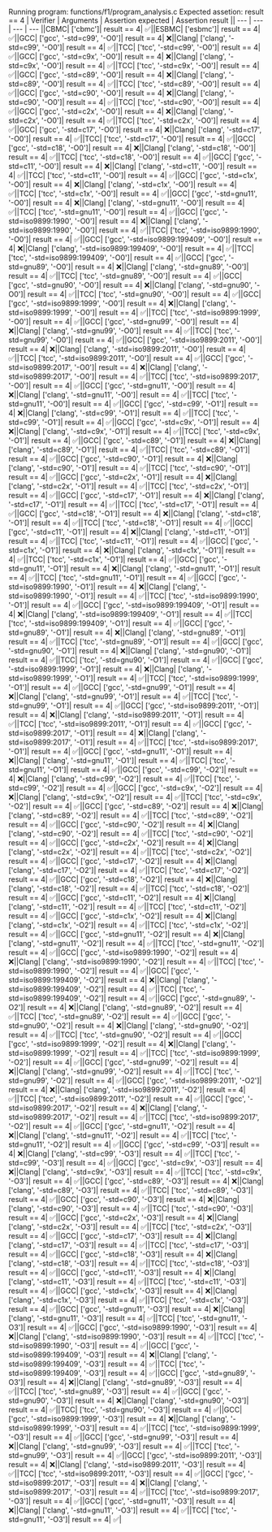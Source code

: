 Running program: functions/f1/program_analysis.c
Expected assetion: result == 4
| Verifier | Arguments | Assertion expected | Assertion result || --- | --- | --- | --- ||CBMC| ['cbmc']| result == 4| ✅️||ESBMC| ['esbmc']| result == 4| ✅️||GCC| ['gcc', '-std=c99', '-O0']| result == 4| ❌️||Clang| ['clang', '-std=c99', '-O0']| result == 4| ✅️||TCC| ['tcc', '-std=c99', '-O0']| result == 4| ✅️||GCC| ['gcc', '-std=c9x', '-O0']| result == 4| ❌️||Clang| ['clang', '-std=c9x', '-O0']| result == 4| ✅️||TCC| ['tcc', '-std=c9x', '-O0']| result == 4| ✅️||GCC| ['gcc', '-std=c89', '-O0']| result == 4| ❌️||Clang| ['clang', '-std=c89', '-O0']| result == 4| ✅️||TCC| ['tcc', '-std=c89', '-O0']| result == 4| ✅️||GCC| ['gcc', '-std=c90', '-O0']| result == 4| ❌️||Clang| ['clang', '-std=c90', '-O0']| result == 4| ✅️||TCC| ['tcc', '-std=c90', '-O0']| result == 4| ✅️||GCC| ['gcc', '-std=c2x', '-O0']| result == 4| ❌️||Clang| ['clang', '-std=c2x', '-O0']| result == 4| ✅️||TCC| ['tcc', '-std=c2x', '-O0']| result == 4| ✅️||GCC| ['gcc', '-std=c17', '-O0']| result == 4| ❌️||Clang| ['clang', '-std=c17', '-O0']| result == 4| ✅️||TCC| ['tcc', '-std=c17', '-O0']| result == 4| ✅️||GCC| ['gcc', '-std=c18', '-O0']| result == 4| ❌️||Clang| ['clang', '-std=c18', '-O0']| result == 4| ✅️||TCC| ['tcc', '-std=c18', '-O0']| result == 4| ✅️||GCC| ['gcc', '-std=c11', '-O0']| result == 4| ❌️||Clang| ['clang', '-std=c11', '-O0']| result == 4| ✅️||TCC| ['tcc', '-std=c11', '-O0']| result == 4| ✅️||GCC| ['gcc', '-std=c1x', '-O0']| result == 4| ❌️||Clang| ['clang', '-std=c1x', '-O0']| result == 4| ✅️||TCC| ['tcc', '-std=c1x', '-O0']| result == 4| ✅️||GCC| ['gcc', '-std=gnu11', '-O0']| result == 4| ❌️||Clang| ['clang', '-std=gnu11', '-O0']| result == 4| ✅️||TCC| ['tcc', '-std=gnu11', '-O0']| result == 4| ✅️||GCC| ['gcc', '-std=iso9899:1990', '-O0']| result == 4| ❌️||Clang| ['clang', '-std=iso9899:1990', '-O0']| result == 4| ✅️||TCC| ['tcc', '-std=iso9899:1990', '-O0']| result == 4| ✅️||GCC| ['gcc', '-std=iso9899:199409', '-O0']| result == 4| ❌️||Clang| ['clang', '-std=iso9899:199409', '-O0']| result == 4| ✅️||TCC| ['tcc', '-std=iso9899:199409', '-O0']| result == 4| ✅️||GCC| ['gcc', '-std=gnu89', '-O0']| result == 4| ❌️||Clang| ['clang', '-std=gnu89', '-O0']| result == 4| ✅️||TCC| ['tcc', '-std=gnu89', '-O0']| result == 4| ✅️||GCC| ['gcc', '-std=gnu90', '-O0']| result == 4| ❌️||Clang| ['clang', '-std=gnu90', '-O0']| result == 4| ✅️||TCC| ['tcc', '-std=gnu90', '-O0']| result == 4| ✅️||GCC| ['gcc', '-std=iso9899:1999', '-O0']| result == 4| ❌️||Clang| ['clang', '-std=iso9899:1999', '-O0']| result == 4| ✅️||TCC| ['tcc', '-std=iso9899:1999', '-O0']| result == 4| ✅️||GCC| ['gcc', '-std=gnu99', '-O0']| result == 4| ❌️||Clang| ['clang', '-std=gnu99', '-O0']| result == 4| ✅️||TCC| ['tcc', '-std=gnu99', '-O0']| result == 4| ✅️||GCC| ['gcc', '-std=iso9899:2011', '-O0']| result == 4| ❌️||Clang| ['clang', '-std=iso9899:2011', '-O0']| result == 4| ✅️||TCC| ['tcc', '-std=iso9899:2011', '-O0']| result == 4| ✅️||GCC| ['gcc', '-std=iso9899:2017', '-O0']| result == 4| ❌️||Clang| ['clang', '-std=iso9899:2017', '-O0']| result == 4| ✅️||TCC| ['tcc', '-std=iso9899:2017', '-O0']| result == 4| ✅️||GCC| ['gcc', '-std=gnu11', '-O0']| result == 4| ❌️||Clang| ['clang', '-std=gnu11', '-O0']| result == 4| ✅️||TCC| ['tcc', '-std=gnu11', '-O0']| result == 4| ✅️||GCC| ['gcc', '-std=c99', '-O1']| result == 4| ❌️||Clang| ['clang', '-std=c99', '-O1']| result == 4| ✅️||TCC| ['tcc', '-std=c99', '-O1']| result == 4| ✅️||GCC| ['gcc', '-std=c9x', '-O1']| result == 4| ❌️||Clang| ['clang', '-std=c9x', '-O1']| result == 4| ✅️||TCC| ['tcc', '-std=c9x', '-O1']| result == 4| ✅️||GCC| ['gcc', '-std=c89', '-O1']| result == 4| ❌️||Clang| ['clang', '-std=c89', '-O1']| result == 4| ✅️||TCC| ['tcc', '-std=c89', '-O1']| result == 4| ✅️||GCC| ['gcc', '-std=c90', '-O1']| result == 4| ❌️||Clang| ['clang', '-std=c90', '-O1']| result == 4| ✅️||TCC| ['tcc', '-std=c90', '-O1']| result == 4| ✅️||GCC| ['gcc', '-std=c2x', '-O1']| result == 4| ❌️||Clang| ['clang', '-std=c2x', '-O1']| result == 4| ✅️||TCC| ['tcc', '-std=c2x', '-O1']| result == 4| ✅️||GCC| ['gcc', '-std=c17', '-O1']| result == 4| ❌️||Clang| ['clang', '-std=c17', '-O1']| result == 4| ✅️||TCC| ['tcc', '-std=c17', '-O1']| result == 4| ✅️||GCC| ['gcc', '-std=c18', '-O1']| result == 4| ❌️||Clang| ['clang', '-std=c18', '-O1']| result == 4| ✅️||TCC| ['tcc', '-std=c18', '-O1']| result == 4| ✅️||GCC| ['gcc', '-std=c11', '-O1']| result == 4| ❌️||Clang| ['clang', '-std=c11', '-O1']| result == 4| ✅️||TCC| ['tcc', '-std=c11', '-O1']| result == 4| ✅️||GCC| ['gcc', '-std=c1x', '-O1']| result == 4| ❌️||Clang| ['clang', '-std=c1x', '-O1']| result == 4| ✅️||TCC| ['tcc', '-std=c1x', '-O1']| result == 4| ✅️||GCC| ['gcc', '-std=gnu11', '-O1']| result == 4| ❌️||Clang| ['clang', '-std=gnu11', '-O1']| result == 4| ✅️||TCC| ['tcc', '-std=gnu11', '-O1']| result == 4| ✅️||GCC| ['gcc', '-std=iso9899:1990', '-O1']| result == 4| ❌️||Clang| ['clang', '-std=iso9899:1990', '-O1']| result == 4| ✅️||TCC| ['tcc', '-std=iso9899:1990', '-O1']| result == 4| ✅️||GCC| ['gcc', '-std=iso9899:199409', '-O1']| result == 4| ❌️||Clang| ['clang', '-std=iso9899:199409', '-O1']| result == 4| ✅️||TCC| ['tcc', '-std=iso9899:199409', '-O1']| result == 4| ✅️||GCC| ['gcc', '-std=gnu89', '-O1']| result == 4| ❌️||Clang| ['clang', '-std=gnu89', '-O1']| result == 4| ✅️||TCC| ['tcc', '-std=gnu89', '-O1']| result == 4| ✅️||GCC| ['gcc', '-std=gnu90', '-O1']| result == 4| ❌️||Clang| ['clang', '-std=gnu90', '-O1']| result == 4| ✅️||TCC| ['tcc', '-std=gnu90', '-O1']| result == 4| ✅️||GCC| ['gcc', '-std=iso9899:1999', '-O1']| result == 4| ❌️||Clang| ['clang', '-std=iso9899:1999', '-O1']| result == 4| ✅️||TCC| ['tcc', '-std=iso9899:1999', '-O1']| result == 4| ✅️||GCC| ['gcc', '-std=gnu99', '-O1']| result == 4| ❌️||Clang| ['clang', '-std=gnu99', '-O1']| result == 4| ✅️||TCC| ['tcc', '-std=gnu99', '-O1']| result == 4| ✅️||GCC| ['gcc', '-std=iso9899:2011', '-O1']| result == 4| ❌️||Clang| ['clang', '-std=iso9899:2011', '-O1']| result == 4| ✅️||TCC| ['tcc', '-std=iso9899:2011', '-O1']| result == 4| ✅️||GCC| ['gcc', '-std=iso9899:2017', '-O1']| result == 4| ❌️||Clang| ['clang', '-std=iso9899:2017', '-O1']| result == 4| ✅️||TCC| ['tcc', '-std=iso9899:2017', '-O1']| result == 4| ✅️||GCC| ['gcc', '-std=gnu11', '-O1']| result == 4| ❌️||Clang| ['clang', '-std=gnu11', '-O1']| result == 4| ✅️||TCC| ['tcc', '-std=gnu11', '-O1']| result == 4| ✅️||GCC| ['gcc', '-std=c99', '-O2']| result == 4| ❌️||Clang| ['clang', '-std=c99', '-O2']| result == 4| ✅️||TCC| ['tcc', '-std=c99', '-O2']| result == 4| ✅️||GCC| ['gcc', '-std=c9x', '-O2']| result == 4| ❌️||Clang| ['clang', '-std=c9x', '-O2']| result == 4| ✅️||TCC| ['tcc', '-std=c9x', '-O2']| result == 4| ✅️||GCC| ['gcc', '-std=c89', '-O2']| result == 4| ❌️||Clang| ['clang', '-std=c89', '-O2']| result == 4| ✅️||TCC| ['tcc', '-std=c89', '-O2']| result == 4| ✅️||GCC| ['gcc', '-std=c90', '-O2']| result == 4| ❌️||Clang| ['clang', '-std=c90', '-O2']| result == 4| ✅️||TCC| ['tcc', '-std=c90', '-O2']| result == 4| ✅️||GCC| ['gcc', '-std=c2x', '-O2']| result == 4| ❌️||Clang| ['clang', '-std=c2x', '-O2']| result == 4| ✅️||TCC| ['tcc', '-std=c2x', '-O2']| result == 4| ✅️||GCC| ['gcc', '-std=c17', '-O2']| result == 4| ❌️||Clang| ['clang', '-std=c17', '-O2']| result == 4| ✅️||TCC| ['tcc', '-std=c17', '-O2']| result == 4| ✅️||GCC| ['gcc', '-std=c18', '-O2']| result == 4| ❌️||Clang| ['clang', '-std=c18', '-O2']| result == 4| ✅️||TCC| ['tcc', '-std=c18', '-O2']| result == 4| ✅️||GCC| ['gcc', '-std=c11', '-O2']| result == 4| ❌️||Clang| ['clang', '-std=c11', '-O2']| result == 4| ✅️||TCC| ['tcc', '-std=c11', '-O2']| result == 4| ✅️||GCC| ['gcc', '-std=c1x', '-O2']| result == 4| ❌️||Clang| ['clang', '-std=c1x', '-O2']| result == 4| ✅️||TCC| ['tcc', '-std=c1x', '-O2']| result == 4| ✅️||GCC| ['gcc', '-std=gnu11', '-O2']| result == 4| ❌️||Clang| ['clang', '-std=gnu11', '-O2']| result == 4| ✅️||TCC| ['tcc', '-std=gnu11', '-O2']| result == 4| ✅️||GCC| ['gcc', '-std=iso9899:1990', '-O2']| result == 4| ❌️||Clang| ['clang', '-std=iso9899:1990', '-O2']| result == 4| ✅️||TCC| ['tcc', '-std=iso9899:1990', '-O2']| result == 4| ✅️||GCC| ['gcc', '-std=iso9899:199409', '-O2']| result == 4| ❌️||Clang| ['clang', '-std=iso9899:199409', '-O2']| result == 4| ✅️||TCC| ['tcc', '-std=iso9899:199409', '-O2']| result == 4| ✅️||GCC| ['gcc', '-std=gnu89', '-O2']| result == 4| ❌️||Clang| ['clang', '-std=gnu89', '-O2']| result == 4| ✅️||TCC| ['tcc', '-std=gnu89', '-O2']| result == 4| ✅️||GCC| ['gcc', '-std=gnu90', '-O2']| result == 4| ❌️||Clang| ['clang', '-std=gnu90', '-O2']| result == 4| ✅️||TCC| ['tcc', '-std=gnu90', '-O2']| result == 4| ✅️||GCC| ['gcc', '-std=iso9899:1999', '-O2']| result == 4| ❌️||Clang| ['clang', '-std=iso9899:1999', '-O2']| result == 4| ✅️||TCC| ['tcc', '-std=iso9899:1999', '-O2']| result == 4| ✅️||GCC| ['gcc', '-std=gnu99', '-O2']| result == 4| ❌️||Clang| ['clang', '-std=gnu99', '-O2']| result == 4| ✅️||TCC| ['tcc', '-std=gnu99', '-O2']| result == 4| ✅️||GCC| ['gcc', '-std=iso9899:2011', '-O2']| result == 4| ❌️||Clang| ['clang', '-std=iso9899:2011', '-O2']| result == 4| ✅️||TCC| ['tcc', '-std=iso9899:2011', '-O2']| result == 4| ✅️||GCC| ['gcc', '-std=iso9899:2017', '-O2']| result == 4| ❌️||Clang| ['clang', '-std=iso9899:2017', '-O2']| result == 4| ✅️||TCC| ['tcc', '-std=iso9899:2017', '-O2']| result == 4| ✅️||GCC| ['gcc', '-std=gnu11', '-O2']| result == 4| ❌️||Clang| ['clang', '-std=gnu11', '-O2']| result == 4| ✅️||TCC| ['tcc', '-std=gnu11', '-O2']| result == 4| ✅️||GCC| ['gcc', '-std=c99', '-O3']| result == 4| ❌️||Clang| ['clang', '-std=c99', '-O3']| result == 4| ✅️||TCC| ['tcc', '-std=c99', '-O3']| result == 4| ✅️||GCC| ['gcc', '-std=c9x', '-O3']| result == 4| ❌️||Clang| ['clang', '-std=c9x', '-O3']| result == 4| ✅️||TCC| ['tcc', '-std=c9x', '-O3']| result == 4| ✅️||GCC| ['gcc', '-std=c89', '-O3']| result == 4| ❌️||Clang| ['clang', '-std=c89', '-O3']| result == 4| ✅️||TCC| ['tcc', '-std=c89', '-O3']| result == 4| ✅️||GCC| ['gcc', '-std=c90', '-O3']| result == 4| ❌️||Clang| ['clang', '-std=c90', '-O3']| result == 4| ✅️||TCC| ['tcc', '-std=c90', '-O3']| result == 4| ✅️||GCC| ['gcc', '-std=c2x', '-O3']| result == 4| ❌️||Clang| ['clang', '-std=c2x', '-O3']| result == 4| ✅️||TCC| ['tcc', '-std=c2x', '-O3']| result == 4| ✅️||GCC| ['gcc', '-std=c17', '-O3']| result == 4| ❌️||Clang| ['clang', '-std=c17', '-O3']| result == 4| ✅️||TCC| ['tcc', '-std=c17', '-O3']| result == 4| ✅️||GCC| ['gcc', '-std=c18', '-O3']| result == 4| ❌️||Clang| ['clang', '-std=c18', '-O3']| result == 4| ✅️||TCC| ['tcc', '-std=c18', '-O3']| result == 4| ✅️||GCC| ['gcc', '-std=c11', '-O3']| result == 4| ❌️||Clang| ['clang', '-std=c11', '-O3']| result == 4| ✅️||TCC| ['tcc', '-std=c11', '-O3']| result == 4| ✅️||GCC| ['gcc', '-std=c1x', '-O3']| result == 4| ❌️||Clang| ['clang', '-std=c1x', '-O3']| result == 4| ✅️||TCC| ['tcc', '-std=c1x', '-O3']| result == 4| ✅️||GCC| ['gcc', '-std=gnu11', '-O3']| result == 4| ❌️||Clang| ['clang', '-std=gnu11', '-O3']| result == 4| ✅️||TCC| ['tcc', '-std=gnu11', '-O3']| result == 4| ✅️||GCC| ['gcc', '-std=iso9899:1990', '-O3']| result == 4| ❌️||Clang| ['clang', '-std=iso9899:1990', '-O3']| result == 4| ✅️||TCC| ['tcc', '-std=iso9899:1990', '-O3']| result == 4| ✅️||GCC| ['gcc', '-std=iso9899:199409', '-O3']| result == 4| ❌️||Clang| ['clang', '-std=iso9899:199409', '-O3']| result == 4| ✅️||TCC| ['tcc', '-std=iso9899:199409', '-O3']| result == 4| ✅️||GCC| ['gcc', '-std=gnu89', '-O3']| result == 4| ❌️||Clang| ['clang', '-std=gnu89', '-O3']| result == 4| ✅️||TCC| ['tcc', '-std=gnu89', '-O3']| result == 4| ✅️||GCC| ['gcc', '-std=gnu90', '-O3']| result == 4| ❌️||Clang| ['clang', '-std=gnu90', '-O3']| result == 4| ✅️||TCC| ['tcc', '-std=gnu90', '-O3']| result == 4| ✅️||GCC| ['gcc', '-std=iso9899:1999', '-O3']| result == 4| ❌️||Clang| ['clang', '-std=iso9899:1999', '-O3']| result == 4| ✅️||TCC| ['tcc', '-std=iso9899:1999', '-O3']| result == 4| ✅️||GCC| ['gcc', '-std=gnu99', '-O3']| result == 4| ❌️||Clang| ['clang', '-std=gnu99', '-O3']| result == 4| ✅️||TCC| ['tcc', '-std=gnu99', '-O3']| result == 4| ✅️||GCC| ['gcc', '-std=iso9899:2011', '-O3']| result == 4| ❌️||Clang| ['clang', '-std=iso9899:2011', '-O3']| result == 4| ✅️||TCC| ['tcc', '-std=iso9899:2011', '-O3']| result == 4| ✅️||GCC| ['gcc', '-std=iso9899:2017', '-O3']| result == 4| ❌️||Clang| ['clang', '-std=iso9899:2017', '-O3']| result == 4| ✅️||TCC| ['tcc', '-std=iso9899:2017', '-O3']| result == 4| ✅️||GCC| ['gcc', '-std=gnu11', '-O3']| result == 4| ❌️||Clang| ['clang', '-std=gnu11', '-O3']| result == 4| ✅️||TCC| ['tcc', '-std=gnu11', '-O3']| result == 4| ✅️|